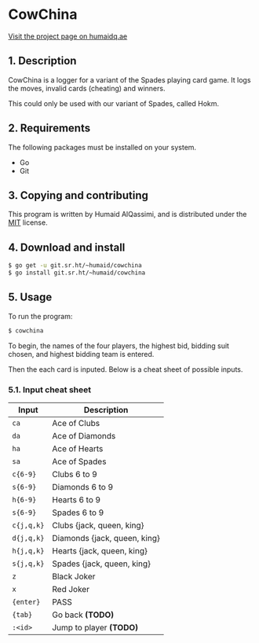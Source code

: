 # CowChina
[Visit the project page on humaidq.ae](https://humaidq.ae/projects/cowchina/)
## 1. Description
CowChina is a logger for a variant of the Spades playing card game. It logs the moves, invalid cards (cheating) and winners.  

This could only be used with our variant of Spades, called Hokm.  

## 2. Requirements

The following packages must be installed on your system.

- Go
- Git

## 3. Copying and contributing

This program is written by Humaid AlQassimi, and is distributed
under the [MIT](https://humaidq.ae/license/mit) license.  


## 4. Download and install

```sh
$ go get -u git.sr.ht/~humaid/cowchina
$ go install git.sr.ht/~humaid/cowchina
```

## 5. Usage

To run the program:
```sh
$ cowchina
```

To begin, the names of the four players, the
highest bid, bidding suit chosen, and highest bidding team is
entered.  

Then the each card is inputed. Below is a cheat sheet of possible
inputs.

### 5.1. Input cheat sheet

| Input | Description |
| ---- | ----- |
| `ca` | Ace of Clubs |
| `da` | Ace of Diamonds |
| `ha` | Ace of Hearts |
| `sa` | Ace of Spades |
| `c{6-9}` | Clubs 6 to 9 |
| `s{6-9}` | Diamonds 6 to 9 |
| `h{6-9}` | Hearts 6 to 9 |
| `s{6-9}` | Spades 6 to 9 |
| `c{j,q,k}` | Clubs {jack, queen, king} |
| `d{j,q,k}` | Diamonds {jack, queen, king} |
| `h{j,q,k}` | Hearts {jack, queen, king} |
| `s{j,q,k}` | Spades {jack, queen, king} |
| `z` | Black Joker |
| `x` | Red Joker |
| `{enter}` | PASS |
| `{tab}` | Go back **(TODO)** |
| `:<id>` | Jump to player **(TODO)** |

